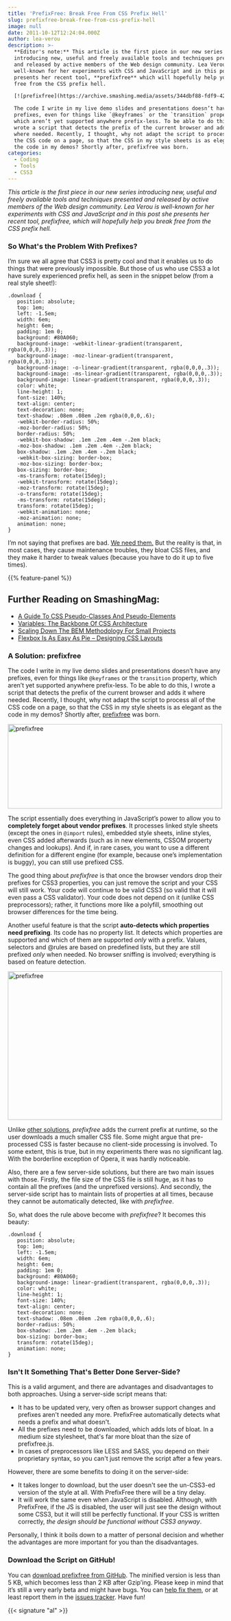 ```yaml
---
title: 'PrefixFree: Break Free From CSS Prefix Hell'
slug: prefixfree-break-free-from-css-prefix-hell
image: null
date: 2011-10-12T12:24:04.000Z
author: lea-verou
description: >-
  **Editor's note:** This article is the first piece in our new series
  introducing new, useful and freely available tools and techniques presented
  and released by active members of the Web design community. Lea Verou is
  well-known for her experiments with CSS and JavaScript and in this post she
  presents her recent tool, **prefixfree** which will hopefully help you break
  free from the CSS prefix hell.

  [![prefixfree](https://archive.smashing.media/assets/344dbf88-fdf9-42bb-adb4-46f01eedd629/606cb0af-fa8d-47d5-81fd-abe9a5b69b20/prefixfree-main.jpg)](https://www.smashingmagazine.com/2011/10/12/prefixfree-break-free-from-css-prefix-hell/)

  The code I write in my live demo slides and presentations doesn’t have any
  prefixes, even for things like `@keyframes` or the `transition` property,
  which aren’t yet supported anywhere prefix-less. To be able to do this, I
  wrote a script that detects the prefix of the current browser and adds it
  where needed. Recently, I thought, why not adapt the script to process all of
  the CSS code on a page, so that the CSS in my style sheets is as elegant as
  the code in my demos? Shortly after, prefixfree was born.
categories:
  - Coding
  - Tools
  - CSS3
---
```

<em>This article is the first piece in our new series introducing new, useful and freely available tools and techniques presented and released by active members of the Web design community. Lea Verou is well-known for her experiments with CSS and JavaScript and in this post she presents her recent tool, prefixfree, which will hopefully help you break free from the CSS prefix hell.</em>

### So What's the Problem With Prefixes?

I’m sure we all agree that CSS3 is pretty cool and that it enables us to do things that were previously impossible. But those of us who use CSS3 a lot have surely experienced prefix hell, as seen in the snippet below (from a real style sheet!):

<pre><code class="language-css">.download {
   position: absolute;
   top: 1em;
   left: -1.5em;
   width: 6em;
   height: 6em;
   padding: 1em 0;
   background: #80A060;
   background-image: -webkit-linear-gradient(transparent, rgba(0,0,0,.3));
   background-image: -moz-linear-gradient(transparent, rgba(0,0,0,.3));
   background-image: -o-linear-gradient(transparent, rgba(0,0,0,.3));
   background-image: -ms-linear-gradient(transparent, rgba(0,0,0,.3));
   background-image: linear-gradient(transparent, rgba(0,0,0,.3));
   color: white;
   line-height: 1;
   font-size: 140%;
   text-align: center;
   text-decoration: none;
   text-shadow: .08em .08em .2em rgba(0,0,0,.6);
   -webkit-border-radius: 50%;
   -moz-border-radius: 50%;
   border-radius: 50%;
   -webkit-box-shadow: .1em .2em .4em -.2em black;
   -moz-box-shadow: .1em .2em .4em -.2em black;
   box-shadow: .1em .2em .4em -.2em black;
   -webkit-box-sizing: border-box;
   -moz-box-sizing: border-box;
   box-sizing: border-box;
   -ms-transform: rotate(15deg);
   -webkit-transform: rotate(15deg);
   -moz-transform: rotate(15deg);
   -o-transform: rotate(15deg);
   -ms-transform: rotate(15deg);
   transform: rotate(15deg);
   -webkit-animation: none;
   -moz-animation: none;
   animation: none;
}</code></pre>

I’m not saying that prefixes are bad. <a href="https://www.alistapart.com/articles/prefix-or-posthack/">We need them.</a> But the reality is that, in most cases, they cause maintenance troubles, they bloat CSS files, and they make it harder to tweak values (because you have to do it up to five times).

{{% feature-panel %}}

## <span class="rh">Further Reading</span> on SmashingMag:

*   [A Guide To CSS Pseudo-Classes And Pseudo-Elements](https://www.smashingmagazine.com/2016/05/an-ultimate-guide-to-css-pseudo-classes-and-pseudo-elements/)
*   [Variables: The Backbone Of CSS Architecture](https://www.smashingmagazine.com/2016/01/variables-in-css-architecture/)
*   [Scaling Down The BEM Methodology For Small Projects](https://www.smashingmagazine.com/2014/07/bem-methodology-for-small-projects/)
*   [Flexbox Is As Easy As Pie – Designing CSS Layouts](https://www.smashingmagazine.com/2013/05/centering-elements-with-flexbox/)

### A Solution: prefixfree

The code I write in my live demo slides and presentations doesn’t have any prefixes, even for things like <code>@keyframes</code> or the <code>transition</code> property, which aren’t yet supported anywhere prefix-less. To be able to do this, I wrote a script that detects the prefix of the current browser and adds it where needed. Recently, I thought, why not adapt the script to process all of the CSS code on a page, so that the CSS in my style sheets is as elegant as the code in my demos? Shortly after, <a href="https://leaverou.github.com/prefixfree/">prefixfree</a> was born.

<a href="https://leaverou.github.com/prefixfree/"><img loading="lazy" decoding="async" src="https://archive.smashing.media/assets/344dbf88-fdf9-42bb-adb4-46f01eedd629/606cb0af-fa8d-47d5-81fd-abe9a5b69b20/prefixfree-main.jpg" alt="prefixfree" width="500" height="197" /></a>

The script essentially does everything in JavaScript’s power to allow you to <strong>completely forget about vendor prefixes</strong>. It processes linked style sheets (except the ones in <code>@import</code> rules), embedded style sheets, inline styles, even CSS added afterwards (such as in new elements, CSSOM property changes and lookups). And if, in rare cases, you want to use a different definition for a different engine (for example, because one’s implementation is buggy), you can still use prefixed CSS.

The good thing about <em>prefixfree</em> is that once the browser vendors drop their prefixes for CSS3 properties, you can just remove the script and your CSS will still work. Your code will continue to be valid CSS3 (so valid that it will even pass a CSS validator). Your code does not depend on it (unlike CSS preprocessors); rather, it functions more like a polyfill, smoothing out browser differences for the time being.

Another useful feature is that the script <strong>auto-detects which properties need prefixing</strong>. Its code has no property list. It detects which properties are supported and which of them are supported <em>only</em> with a prefix. Values, selectors and @rules are based on predefined lists, but they are still prefixed <em>only</em> when needed. No browser sniffing is involved; everything is based on feature detection.

<a href="https://leaverou.github.com/prefixfree/"><img loading="lazy" decoding="async" src="https://archive.smashing.media/assets/344dbf88-fdf9-42bb-adb4-46f01eedd629/7ab36c8d-a70f-4b3f-bebf-251ce29c5bc5/prefixfree-500px.jpg" alt="prefixfree" width="500" height="346" /></a>

Unlike <a href="https://prefixr.com/">other solutions</a>, <em>prefixfree</em> adds the current prefix at runtime, so the user downloads a much smaller CSS file. Some might argue that pre-processed CSS is faster because no client-side processing is involved. To some extent, this is true, but in my experiments there was no significant lag. With the borderline exception of Opera, it was hardly noticeable.

Also, there are a few server-side solutions, but there are two main issues with those. Firstly, the file size of the CSS file is still huge, as it has to contain all the prefixes (and the unprefixed versions). And secondly, the server-side script has to maintain lists of properties at all times, because they cannot be automatically detected, like with <em>prefixfree</em>.

So, what does the rule above become with <em>prefixfree</em>? It becomes this beauty:

<pre><code class="language-css">.download {
   position: absolute;
   top: 1em;
   left: -1.5em;
   width: 6em;
   height: 6em;
   padding: 1em 0;
   background: #80A060;
   background-image: linear-gradient(transparent, rgba(0,0,0,.3));
   color: white;
   line-height: 1;
   font-size: 140%;
   text-align: center;
   text-decoration: none;
   text-shadow: .08em .08em .2em rgba(0,0,0,.6);
   border-radius: 50%;
   box-shadow: .1em .2em .4em -.2em black;
   box-sizing: border-box;
   transform: rotate(15deg);
   animation: none;
}</code></pre>

### Isn't It Something That's Better Done Server-Side?

This is a valid argument, and there are advantages and disadvantages to both approaches. Using a server-side script means that:

*   It has to be updated very, very often as browser support changes and prefixes aren't needed any more. PrefixFree automatically detects what needs a prefix and what doesn't.
*   All the prefixes need to be downloaded, which adds lots of bloat. In a medium size stylesheet, that's far more bloat than the size of prefixfree.js.
*   In cases of preprocessors like LESS and SASS, you depend on their proprietary syntax, so you can't just remove the script after a few years.

However, there are some benefits to doing it on the server-side:

*   It takes longer to download, but the user doesn't see the un-CSS3-ed version of the style at all. With PrefixFree there will be a tiny delay.
*   It will work the same even when JavaScript is disabled. Although, with PrefixFree, if the JS is disabled, the user will just see the design without some CSS3, but it will still be perfectly functional. If your CSS is written correctly, _the design should be functional without CSS3 anyway_.

Personally, I think it boils down to a matter of personal decision and whether the advantages are more important for you than the disadvantages.</p>

### Download the Script on GitHub!

You can <a href="https://leaverou.github.com/prefixfree">download prefixfree from GitHub</a>. The minified version is less than 5 KB, which becomes less than 2 KB after Gzip’ing. Please keep in mind that it’s still a very early beta and might have bugs. You can <a href="https://github.com/LeaVerou/prefixfree">help fix them</a>, or at least report them in the <a href="https://github.com/LeaVerou/prefixfree/issues">issues tracker</a>. Have fun!

{{< signature "al" >}}


